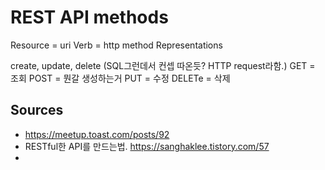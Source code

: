 # REST API methods
Resource = uri
Verb = http method
Representations

create, update, delete (SQL그런데서 컨셉 따온듯? HTTP request라함.)
GET = 조회
POST = 뭔갈 생성하는거
PUT = 수정
DELETe = 삭제

## Sources
- https://meetup.toast.com/posts/92
- RESTful한 API를 만드는법. https://sanghaklee.tistory.com/57
- 